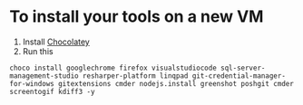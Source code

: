 # To install your tools on a new VM
1. Install [Chocolatey](https://chocolatey.org/)
1. Run this
```
choco install googlechrome firefox visualstudiocode sql-server-management-studio resharper-platform linqpad git-credential-manager-for-windows gitextensions cmder nodejs.install greenshot poshgit cmder screentogif kdiff3 -y
```